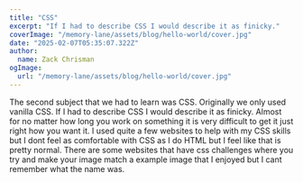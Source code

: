 ```yaml
---
title: "CSS"
excerpt: "If I had to describe CSS I would describe it as finicky."
coverImage: "/memory-lane/assets/blog/hello-world/cover.jpg"
date: "2025-02-07T05:35:07.322Z"
author:
  name: Zack Chrisman
ogImage:
  url: "/memory-lane/assets/blog/hello-world/cover.jpg"
---
```


The second subject that we had to learn was CSS. Originally we only used vanilla CSS. If I had to describe CSS I would describe it as finicky. Almost for no matter how long you work on something it is very difficult to get it just right how you want it. I used quite a few websites to help with my CSS skills but I dont feel as comfortable with CSS as I do HTML but I feel like that is pretty normal. There are some websites that have css challenges where you try and make your image match a example image that I enjoyed but I cant remember what the name was.
